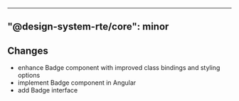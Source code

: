 ---
  "@design-system-rte/core": minor
  ---
  
  ## Changes

- enhance Badge component with improved class bindings and styling options
- implement Badge component in Angular
- add Badge interface
